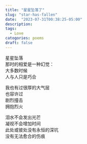 ```yaml
---
title: "星星坠落了"
slug: "star-has-fallen"
date:  "2023-07-31T00:38:25-05:00" 
description: 
tags:
  - Love
catogories: poems
draft: false
---
```

星星坠落\
那时的相爱是一种幻觉：\
大多数时候\
人与人只是巧合

我也有过很厚的大气层\
也容许过\
剧烈撞击\
拥抱烈火

泪水不会发出光芒\
凝视不会增加时间\
此处或彼处没有永恒的深坑\
没有无法愈合的伤痕

